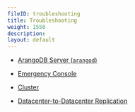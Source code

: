 ```yaml
---
fileID: troubleshooting
title: Troubleshooting
weight: 1550
description: 
layout: default
---
```

- [ArangoDB Server (`arangod`)](troubleshooting-arangod)

- [Emergency Console](troubleshooting-emergency-console)

- [Cluster](cluster/)

- [Datacenter-to-Datacenter Replication](../arangosync/troubleshooting-dc2dc)
